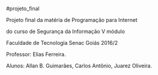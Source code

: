 #projeto_final

Projeto final da matéria de Programação para Internet

do curso de Segurança da Informação V módulo

Faculdade de Tecnologia Senac Goiás 2016/2

Professor: Elias Ferreira.

Alunos: Allan B. Guimarães, 
        Carlos Antônio, 
        Juarez Oliveira.
